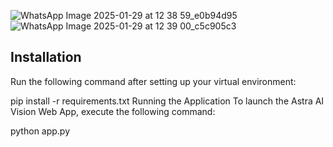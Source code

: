 ![WhatsApp Image 2025-01-29 at 12 38 59_e0b94d95](https://github.com/user-attachments/assets/23290001-eb70-4675-8238-3e98f7c65999)
![WhatsApp Image 2025-01-29 at 12 39 00_c5c905c3](https://github.com/user-attachments/assets/780ecff7-913d-41ea-b962-67dfcdb132f6)

## Installation
Run the following command after setting up your virtual environment:
 
pip install -r requirements.txt
Running the Application
To launch the Astra AI Vision Web App, execute the following command:
 
python app.py

